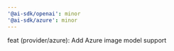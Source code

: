 ```yaml
---
'@ai-sdk/openai': minor
'@ai-sdk/azure': minor
---
```


feat (provider/azure): Add Azure image model support
